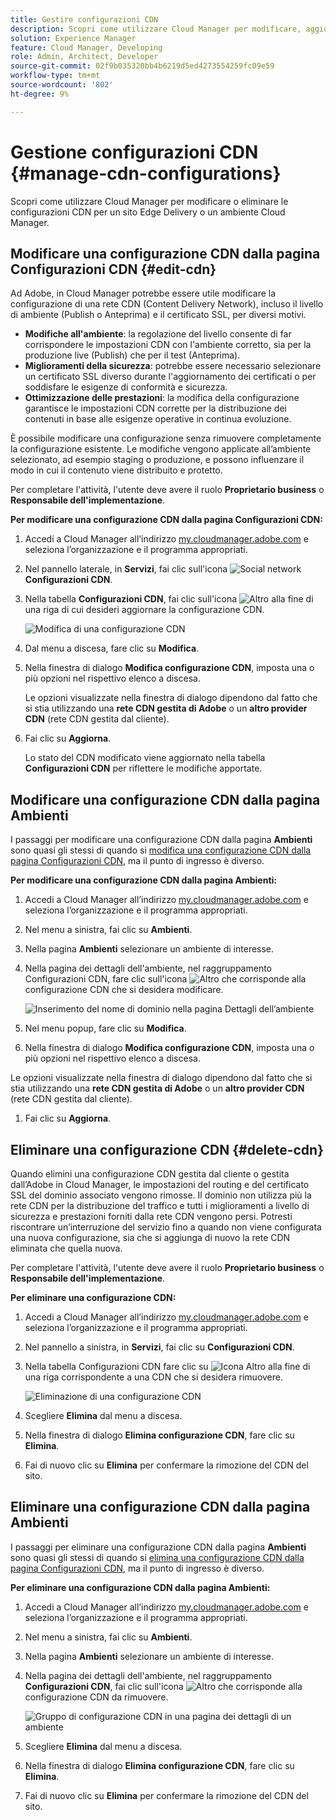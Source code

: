 ```yaml
---
title: Gestire configurazioni CDN
description: Scopri come utilizzare Cloud Manager per modificare, aggiornare o eliminare configurazioni CDN per un sito Edge Delivery o un ambiente Cloud Manager.
solution: Experience Manager
feature: Cloud Manager, Developing
role: Admin, Architect, Developer
source-git-commit: 02f9b035320bb4b6219d5ed4273554259fc09e59
workflow-type: tm+mt
source-wordcount: '802'
ht-degree: 9%

---
```



# Gestione configurazioni CDN {#manage-cdn-configurations}

Scopri come utilizzare Cloud Manager per modificare o eliminare le configurazioni CDN per un sito Edge Delivery o un ambiente Cloud Manager.

## Modificare una configurazione CDN dalla pagina Configurazioni CDN {#edit-cdn}

Ad Adobe, in Cloud Manager potrebbe essere utile modificare la configurazione di una rete CDN (Content Delivery Network), incluso il livello di ambiente (Publish o Anteprima) e il certificato SSL, per diversi motivi.

* **Modifiche all&#39;ambiente**: la regolazione del livello consente di far corrispondere le impostazioni CDN con l&#39;ambiente corretto, sia per la produzione live (Publish) che per il test (Anteprima).
* **Miglioramenti della sicurezza**: potrebbe essere necessario selezionare un certificato SSL diverso durante l&#39;aggiornamento dei certificati o per soddisfare le esigenze di conformità e sicurezza.
* **Ottimizzazione delle prestazioni**: la modifica della configurazione garantisce le impostazioni CDN corrette per la distribuzione dei contenuti in base alle esigenze operative in continua evoluzione.

È possibile modificare una configurazione senza rimuovere completamente la configurazione esistente. Le modifiche vengono applicate all’ambiente selezionato, ad esempio staging o produzione, e possono influenzare il modo in cui il contenuto viene distribuito e protetto.

Per completare l&#39;attività, l&#39;utente deve avere il ruolo **Proprietario business** o **Responsabile dell&#39;implementazione**.

**Per modificare una configurazione CDN dalla pagina Configurazioni CDN:**

1. Accedi a Cloud Manager all’indirizzo [my.cloudmanager.adobe.com](https://my.cloudmanager.adobe.com/) e seleziona l’organizzazione e il programma appropriati.
1. Nel pannello laterale, in **Servizi**, fai clic sull&#39;icona ![Social network](https://spectrum.adobe.com/static/icons/workflow_18/Smock_SocialNetwork_18_N.svg) **Configurazioni CDN**.
1. Nella tabella **Configurazioni CDN**, fai clic sull&#39;icona ![Altro](https://spectrum.adobe.com/static/icons/workflow_18/Smock_More_18_N.svg) alla fine di una riga di cui desideri aggiornare la configurazione CDN.

   ![Modifica di una configurazione CDN](/help/implementing/cloud-manager/assets/cdn-config-edit.png)

1. Dal menu a discesa, fare clic su **Modifica**.

1. Nella finestra di dialogo **Modifica configurazione CDN**, imposta una o più opzioni nel rispettivo elenco a discesa.

   Le opzioni visualizzate nella finestra di dialogo dipendono dal fatto che si stia utilizzando una **rete CDN gestita di Adobe** o un **altro provider CDN** (rete CDN gestita dal cliente).

1. Fai clic su **Aggiorna**.

   Lo stato del CDN modificato viene aggiornato nella tabella **Configurazioni CDN** per riflettere le modifiche apportate.


## Modificare una configurazione CDN dalla pagina Ambienti

I passaggi per modificare una configurazione CDN dalla pagina **Ambienti** sono quasi gli stessi di quando si [modifica una configurazione CDN dalla pagina Configurazioni CDN](#edit-cdn), ma il punto di ingresso è diverso.

**Per modificare una configurazione CDN dalla pagina Ambienti:**

1. Accedi a Cloud Manager all’indirizzo [my.cloudmanager.adobe.com](https://my.cloudmanager.adobe.com/) e seleziona l’organizzazione e il programma appropriati.

1. Nel menu a sinistra, fai clic su **Ambienti**.

1. Nella pagina **Ambienti** selezionare un ambiente di interesse.

1. Nella pagina dei dettagli dell&#39;ambiente, nel raggruppamento Configurazioni CDN, fare clic sull&#39;icona ![Altro](https://spectrum.adobe.com/static/icons/workflow_18/Smock_More_18_N.svg) che corrisponde alla configurazione CDN che si desidera modificare.

   ![Inserimento del nome di dominio nella pagina Dettagli dell’ambiente](/help/implementing/cloud-manager/assets/cdn/environments-cdn-config.png)

1. Nel menu popup, fare clic su **Modifica**.

1. Nella finestra di dialogo **Modifica configurazione CDN**, imposta una o più opzioni nel rispettivo elenco a discesa.

Le opzioni visualizzate nella finestra di dialogo dipendono dal fatto che si stia utilizzando una **rete CDN gestita di Adobe** o un **altro provider CDN** (rete CDN gestita dal cliente).

1. Fai clic su **Aggiorna**.


<!-- ## Go live readiness {#go-live-readiness} 

1. ADD STEPS -->


## Eliminare una configurazione CDN {#delete-cdn}

Quando elimini una configurazione CDN gestita dal cliente o gestita dall’Adobe in Cloud Manager, le impostazioni del routing e del certificato SSL del dominio associato vengono rimosse. Il dominio non utilizza più la rete CDN per la distribuzione del traffico e tutti i miglioramenti a livello di sicurezza e prestazioni forniti dalla rete CDN vengono persi. Potresti riscontrare un’interruzione del servizio fino a quando non viene configurata una nuova configurazione, sia che si aggiunga di nuovo la rete CDN eliminata che quella nuova.

Per completare l&#39;attività, l&#39;utente deve avere il ruolo **Proprietario business** o **Responsabile dell&#39;implementazione**.

**Per eliminare una configurazione CDN:**

1. Accedi a Cloud Manager all’indirizzo [my.cloudmanager.adobe.com](https://my.cloudmanager.adobe.com/) e seleziona l’organizzazione e il programma appropriati.

1. Nel pannello a sinistra, in **Servizi**, fai clic su **Configurazioni CDN**.

1. Nella tabella Configurazioni CDN fare clic su ![Icona Altro](https://spectrum.adobe.com/static/icons/workflow_18/Smock_More_18_N.svg) alla fine di una riga corrispondente a una CDN che si desidera rimuovere.

   ![Eliminazione di una configurazione CDN](/help/implementing/cloud-manager/assets/cdn-config-delete.png)

1. Scegliere **Elimina** dal menu a discesa.

1. Nella finestra di dialogo **Elimina configurazione CDN**, fare clic su **Elimina**.

1. Fai di nuovo clic su **Elimina** per confermare la rimozione del CDN del sito.


## Eliminare una configurazione CDN dalla pagina Ambienti

I passaggi per eliminare una configurazione CDN dalla pagina **Ambienti** sono quasi gli stessi di quando si [elimina una configurazione CDN dalla pagina Configurazioni CDN](#edit-cdn), ma il punto di ingresso è diverso.

**Per eliminare una configurazione CDN dalla pagina Ambienti:**

1. Accedi a Cloud Manager all’indirizzo [my.cloudmanager.adobe.com](https://my.cloudmanager.adobe.com/) e seleziona l’organizzazione e il programma appropriati.

1. Nel menu a sinistra, fai clic su **Ambienti**.

1. Nella pagina **Ambienti** selezionare un ambiente di interesse.

1. Nella pagina dei dettagli dell&#39;ambiente, nel raggruppamento **Configurazioni CDN**, fai clic sull&#39;icona ![Altro](https://spectrum.adobe.com/static/icons/workflow_18/Smock_More_18_N.svg) che corrisponde alla configurazione CDN da rimuovere.

   ![Gruppo di configurazione CDN in una pagina dei dettagli di un ambiente](/help/implementing/cloud-manager/assets/cdn/environments-cdn-config.png)

1. Scegliere **Elimina** dal menu a discesa.

1. Nella finestra di dialogo **Elimina configurazione CDN**, fare clic su **Elimina**.

1. Fai di nuovo clic su **Elimina** per confermare la rimozione del CDN del sito.


